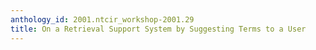 ```yaml
---
anthology_id: 2001.ntcir_workshop-2001.29
title: On a Retrieval Support System by Suggesting Terms to a User
---
```

